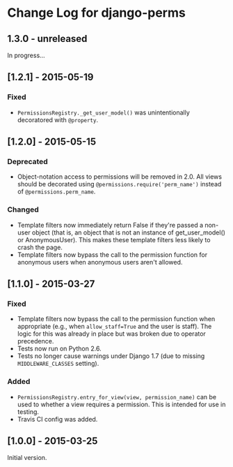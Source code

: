 # Change Log for django-perms

## 1.3.0 - unreleased

In progress...

## [1.2.1] - 2015-05-19

### Fixed

- `PermissionsRegistry._get_user_model()` was unintentionally decoratored with
  `@property`.

## [1.2.0] - 2015-05-15

### Deprecated

- Object-notation access to permissions will be removed in 2.0. All views
  should be decorated using `@permissions.require('perm_name')` instead of
  `@permissions.perm_name`.

### Changed

- Template filters now immediately return False if they're passed a non-user
  object (that is, an object that is not an instance of get_user_model() or
  AnonymousUser). This makes these template filters less likely to crash the
  page.
- Template filters now bypass the call to the permission function for anonymous
  users when anonymous users aren't allowed.

## [1.1.0] - 2015-03-27

### Fixed

- Template filters now bypass the call to the permission function when
  appropriate (e.g., when `allow_staff=True` and the user is staff). The
  logic for this was already in place but was broken due to operator
  precedence.
- Tests now run on Python 2.6.
- Tests no longer cause warnings under Django 1.7 (due to missing
  `MIDDLEWARE_CLASSES` setting).

### Added

- `PermissionsRegistry.entry_for_view(view, permission_name)` can be used to
  whether a view requires a permission. This is intended for use in testing.
- Travis CI config was added.

## [1.0.0] - 2015-03-25

Initial version.
